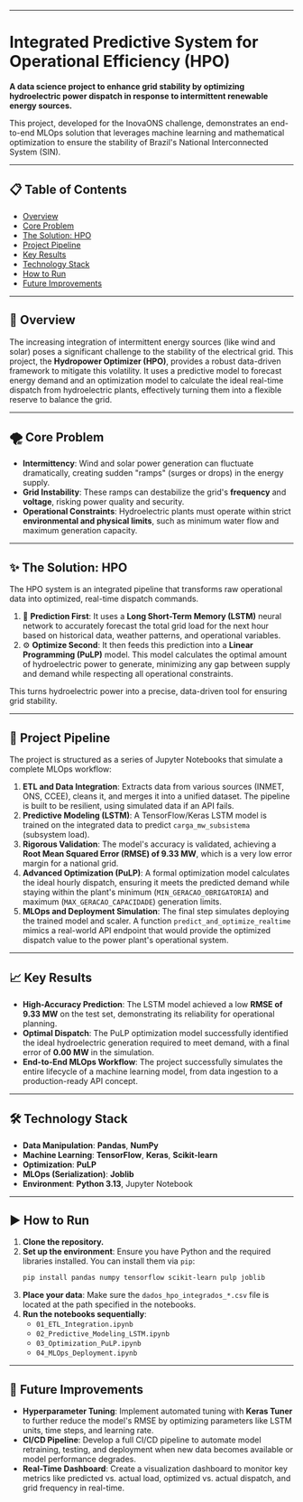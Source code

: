 -----

# Integrated Predictive System for Operational Efficiency (HPO)

**A data science project to enhance grid stability by optimizing hydroelectric power dispatch in response to intermittent renewable energy sources.**

This project, developed for the InovaONS challenge, demonstrates an end-to-end MLOps solution that leverages machine learning and mathematical optimization to ensure the stability of Brazil's National Interconnected System (SIN).

-----

## 📋 Table of Contents

  * [Overview](https://www.google.com/search?q=%23-overview)
  * [Core Problem](https://www.google.com/search?q=%23-core-problem)
  * [The Solution: HPO](https://www.google.com/search?q=%23-the-solution-hpo)
  * [Project Pipeline](https://www.google.com/search?q=%23-project-pipeline)
  * [Key Results](https://www.google.com/search?q=%23-key-results)
  * [Technology Stack](https://www.google.com/search?q=%23-technology-stack)
  * [How to Run](https://www.google.com/search?q=%23-how-to-run)
  * [Future Improvements](https://www.google.com/search?q=%23-future-improvements)

-----

## 🔭 Overview

The increasing integration of intermittent energy sources (like wind and solar) poses a significant challenge to the stability of the electrical grid. This project, the **Hydropower Optimizer (HPO)**, provides a robust data-driven framework to mitigate this volatility. It uses a predictive model to forecast energy demand and an optimization model to calculate the ideal real-time dispatch from hydroelectric plants, effectively turning them into a flexible reserve to balance the grid.

-----

## 🌪️ Core Problem

  * **Intermittency**: Wind and solar power generation can fluctuate dramatically, creating sudden "ramps" (surges or drops) in the energy supply.
  * **Grid Instability**: These ramps can destabilize the grid's **frequency** and **voltage**, risking power quality and security.
  * **Operational Constraints**: Hydroelectric plants must operate within strict **environmental and physical limits**, such as minimum water flow and maximum generation capacity.

-----

## ✨ The Solution: HPO

The HPO system is an integrated pipeline that transforms raw operational data into optimized, real-time dispatch commands.

1.  🧠 **Prediction First**: It uses a **Long Short-Term Memory (LSTM)** neural network to accurately forecast the total grid load for the next hour based on historical data, weather patterns, and operational variables.
2.  ⚙️ **Optimize Second**: It then feeds this prediction into a **Linear Programming (PuLP)** model. This model calculates the optimal amount of hydroelectric power to generate, minimizing any gap between supply and demand while respecting all operational constraints.

This turns hydroelectric power into a precise, data-driven tool for ensuring grid stability.

-----

## 🚀 Project Pipeline

The project is structured as a series of Jupyter Notebooks that simulate a complete MLOps workflow:

1.  **ETL and Data Integration**: Extracts data from various sources (INMET, ONS, CCEE), cleans it, and merges it into a unified dataset. The pipeline is built to be resilient, using simulated data if an API fails.
2.  **Predictive Modeling (LSTM)**: A TensorFlow/Keras LSTM model is trained on the integrated data to predict `carga_mw_subsistema` (subsystem load).
3.  **Rigorous Validation**: The model's accuracy is validated, achieving a **Root Mean Squared Error (RMSE) of 9.33 MW**, which is a very low error margin for a national grid.
4.  **Advanced Optimization (PuLP)**: A formal optimization model calculates the ideal hourly dispatch, ensuring it meets the predicted demand while staying within the plant's minimum (`MIN_GERACAO_OBRIGATORIA`) and maximum (`MAX_GERACAO_CAPACIDADE`) generation limits.
5.  **MLOps and Deployment Simulation**: The final step simulates deploying the trained model and scaler. A function `predict_and_optimize_realtime` mimics a real-world API endpoint that would provide the optimized dispatch value to the power plant's operational system.

-----

## 📈 Key Results

  * **High-Accuracy Prediction**: The LSTM model achieved a low **RMSE of 9.33 MW** on the test set, demonstrating its reliability for operational planning.
  * **Optimal Dispatch**: The PuLP optimization model successfully identified the ideal hydroelectric generation required to meet demand, with a final error of **0.00 MW** in the simulation.
  * **End-to-End MLOps Workflow**: The project successfully simulates the entire lifecycle of a machine learning model, from data ingestion to a production-ready API concept.

-----

## 🛠️ Technology Stack

  * **Data Manipulation**: **Pandas**, **NumPy**
  * **Machine Learning**: **TensorFlow**, **Keras**, **Scikit-learn**
  * **Optimization**: **PuLP**
  * **MLOps (Serialization)**: **Joblib**
  * **Environment**: **Python 3.13**, Jupyter Notebook

-----

## ▶️ How to Run

1.  **Clone the repository.**
2.  **Set up the environment**: Ensure you have Python and the required libraries installed. You can install them via `pip`:
    ```bash
    pip install pandas numpy tensorflow scikit-learn pulp joblib
    ```
3.  **Place your data**: Make sure the `dados_hpo_integrados_*.csv` file is located at the path specified in the notebooks.
4.  **Run the notebooks sequentially**:
      * `01_ETL_Integration.ipynb`
      * `02_Predictive_Modeling_LSTM.ipynb`
      * `03_Optimization_PuLP.ipynb`
      * `04_MLOps_Deployment.ipynb`

-----

## 🔮 Future Improvements

  * **Hyperparameter Tuning**: Implement automated tuning with **Keras Tuner** to further reduce the model's RMSE by optimizing parameters like LSTM units, time steps, and learning rate.
  * **CI/CD Pipeline**: Develop a full CI/CD pipeline to automate model retraining, testing, and deployment when new data becomes available or model performance degrades.
  * **Real-Time Dashboard**: Create a visualization dashboard to monitor key metrics like predicted vs. actual load, optimized vs. actual dispatch, and grid frequency in real-time.
